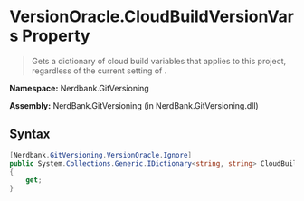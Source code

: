 # VersionOracle.CloudBuildVersionVars Property
> Gets a dictionary of cloud build variables that applies to this project,
            regardless of the current setting of .

**Namespace:** Nerdbank.GitVersioning

**Assembly:** NerdBank.GitVersioning (in NerdBank.GitVersioning.dll)
## Syntax
~~~~csharp
[Nerdbank.GitVersioning.VersionOracle.Ignore]
public System.Collections.Generic.IDictionary<string, string> CloudBuildVersionVars
{
	get;
}
~~~~
